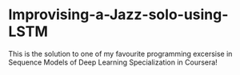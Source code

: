 # Improvising-a-Jazz-solo-using-LSTM

This is the solution to one of my favourite programming excersise in Sequence Models of Deep Learning Specialization in Coursera!
